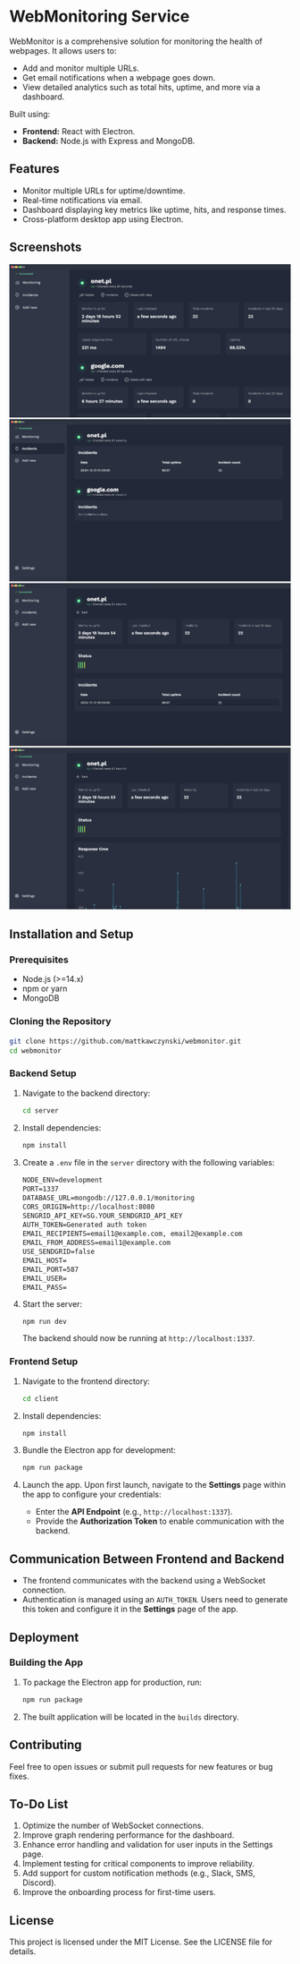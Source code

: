 # WebMonitoring Service

WebMonitor is a comprehensive solution for monitoring the health of webpages. It allows users to:

- Add and monitor multiple URLs.
- Get email notifications when a webpage goes down.
- View detailed analytics such as total hits, uptime, and more via a dashboard.

Built using:

- **Frontend:** React with Electron.
- **Backend:** Node.js with Express and MongoDB.

## Features

- Monitor multiple URLs for uptime/downtime.
- Real-time notifications via email.
- Dashboard displaying key metrics like uptime, hits, and response times.
- Cross-platform desktop app using Electron.

## Screenshots

![Monitoring page](monitoring.png)
![Incidents page](incidents.png)
![URL incidents view](page_incidents.png)
![Single URL view](page.png)

## Installation and Setup

### Prerequisites

- Node.js (>=14.x)
- npm or yarn
- MongoDB

### Cloning the Repository

```bash
git clone https://github.com/mattkawczynski/webmonitor.git
cd webmonitor
```

### Backend Setup

1. Navigate to the backend directory:

   ```bash
   cd server
   ```

2. Install dependencies:

   ```bash
   npm install
   ```

3. Create a `.env` file in the `server` directory with the following variables:

   ```env
   NODE_ENV=development
   PORT=1337
   DATABASE_URL=mongodb://127.0.0.1/monitoring
   CORS_ORIGIN=http://localhost:8080
   SENGRID_API_KEY=SG.YOUR_SENDGRID_API_KEY
   AUTH_TOKEN=Generated auth token
   EMAIL_RECIPIENTS=email1@example.com, email2@example.com
   EMAIL_FROM_ADDRESS=email1@example.com
   USE_SENDGRID=false
   EMAIL_HOST=
   EMAIL_PORT=587
   EMAIL_USER=
   EMAIL_PASS=
   ```

4. Start the server:

   ```bash
   npm run dev
   ```

   The backend should now be running at `http://localhost:1337`.

### Frontend Setup

1. Navigate to the frontend directory:

   ```bash
   cd client
   ```

2. Install dependencies:

   ```bash
   npm install
   ```

3. Bundle the Electron app for development:

   ```bash
   npm run package
   ```

4. Launch the app. Upon first launch, navigate to the **Settings** page within the app to configure your credentials:
   - Enter the **API Endpoint** (e.g., `http://localhost:1337`).
   - Provide the **Authorization Token** to enable communication with the backend.

## Communication Between Frontend and Backend

- The frontend communicates with the backend using a WebSocket connection.
- Authentication is managed using an `AUTH_TOKEN`. Users need to generate this token and configure it in the **Settings** page of the app.

## Deployment

### Building the App

1. To package the Electron app for production, run:

   ```bash
   npm run package
   ```

2. The built application will be located in the `builds` directory.

## Contributing

Feel free to open issues or submit pull requests for new features or bug fixes.

## To-Do List

1. Optimize the number of WebSocket connections.
2. Improve graph rendering performance for the dashboard.
3. Enhance error handling and validation for user inputs in the Settings page.
4. Implement testing for critical components to improve reliability.
5. Add support for custom notification methods (e.g., Slack, SMS, Discord).
6. Improve the onboarding process for first-time users.

## License

This project is licensed under the MIT License. See the LICENSE file for details.

